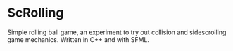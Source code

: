 # ScRolling

Simple rolling ball game, an experiment to try out collision and sidescrolling game mechanics. Written in C++ and with SFML.
